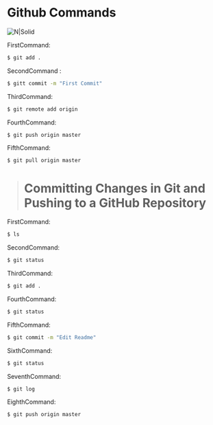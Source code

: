 # Github Commands

![N|Solid](https://cldup.com/dTxpPi9lDf.thumb.png)

FirstCommand:
```sh
$ git add .
```

SecondCommand :
```sh
$ gitt commit -m "First Commit"
```

ThirdCommand:
```sh
$ git remote add origin
```

FourthCommand:
```sh
$ git push origin master
```

FifthCommand:
```sh
$ git pull origin master
```


> # Committing Changes in Git and Pushing to a GitHub Repository
FirstCommand:
```sh
$ ls
```

SecondCommand:
```sh
$ git status
```

ThirdCommand:
```sh
$ git add . 
```

FourthCommand:
```sh
$ git status 
```

FifthCommand:
```sh
$ git commit -m "Edit Readme"
```
SixthCommand:
```sh
$ git status 
```
SeventhCommand:
```sh
$ git log
```
EighthCommand:
```sh
$ git push origin master
```

